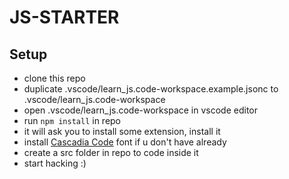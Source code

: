 # JS-STARTER

## Setup

- clone this repo
- duplicate .vscode/learn_js.code-workspace.example.jsonc to .vscode/learn_js.code-workspace
- open .vscode/learn_js.code-workspace in vscode editor
- run `npm install` in repo
- it will ask you to install some extension, install it
- install [Cascadia Code](https://github.com/microsoft/cascadia-code) font if u don't have already
- create a src folder in repo to code inside it
- start hacking :)
